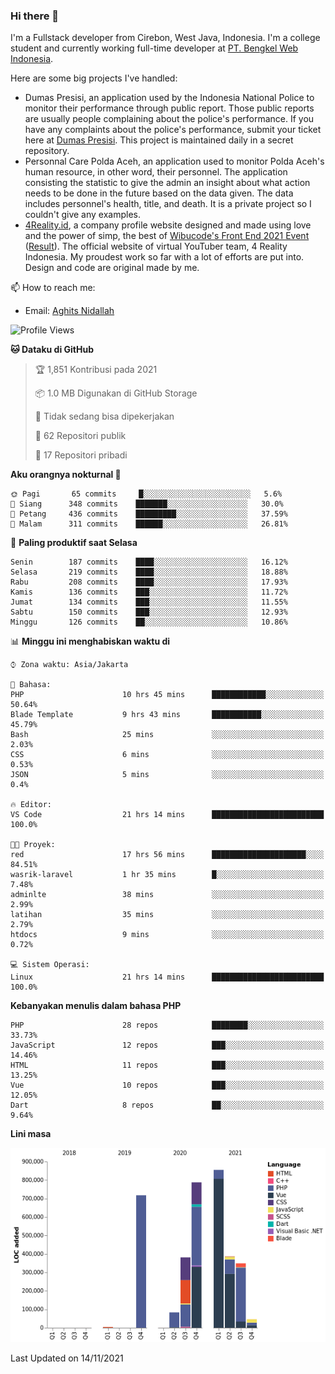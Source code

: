 ### Hi there 👋
I'm a Fullstack developer from Cirebon, West Java, Indonesia. I'm a college student and currently working full-time developer at [PT. Bengkel Web Indonesia](https://github.com/PT-Bengkel-Web-Indonesia).

Here are some big projects I've handled:
- Dumas Presisi, an application used by the Indonesia National Police to monitor their performance through public report. Those public reports are usually people complaining about the police's performance. If you have any complaints about the police's performance, submit your ticket here at [Dumas Presisi](https://dumaspresisi.polri.go.id/dumaspro). This project is maintained daily in a secret repository.
- Personnal Care Polda Aceh, an application used to monitor Polda Aceh's human resource, in other word, their personnel. The application consisting the statistic to give the admin an insight about what action needs to be done in the future based on the data given. The data includes personnel's health, title, and death. It is a private project so I couldn't give any examples.
- [4Reality.id](https://4reality.id), a company profile website designed and made using love and the power of simp, the best of [Wibucode's Front End 2021 Event](https://github.com/wibucode02/submision-event-frontend-2021) ([Result](https://github.com/wibucode02/top-5-pemenang-event-front-end-wibucode-2021)). The official website of virtual YouTuber team, 4 Reality Indonesia. My proudest work so far with a lot of efforts are put into. Design and code are original made by me.

📫 How to reach me:
- Email: [Aghits Nidallah](mailto:yourlovelydev@gmail.com)

<!--START_SECTION:waka-->
![Profile Views](http://img.shields.io/badge/Profil%20dilihat-1-blue)

**🐱 Dataku di GitHub** 

> 🏆 1,851 Kontribusi pada 2021
 > 
> 📦 1.0 MB Digunakan di GitHub Storage 
 > 
> 🚫 Tidak sedang bisa dipekerjakan
 > 
> 📜 62 Repositori publik 
 > 
> 🔑 17 Repositori pribadi  
 > 
**Aku orangnya nokturnal 🦉** 

```text
🌞 Pagi       65 commits     █░░░░░░░░░░░░░░░░░░░░░░░░   5.6% 
🌆 Siang      348 commits    ███████░░░░░░░░░░░░░░░░░░   30.0% 
🌃 Petang     436 commits    █████████░░░░░░░░░░░░░░░░   37.59% 
🌙 Malam      311 commits    ██████░░░░░░░░░░░░░░░░░░░   26.81%

```
📅 **Paling produktif saat Selasa** 

```text
Senin        187 commits    ████░░░░░░░░░░░░░░░░░░░░░   16.12% 
Selasa       219 commits    ████░░░░░░░░░░░░░░░░░░░░░   18.88% 
Rabu         208 commits    ████░░░░░░░░░░░░░░░░░░░░░   17.93% 
Kamis        136 commits    ███░░░░░░░░░░░░░░░░░░░░░░   11.72% 
Jumat        134 commits    ███░░░░░░░░░░░░░░░░░░░░░░   11.55% 
Sabtu        150 commits    ███░░░░░░░░░░░░░░░░░░░░░░   12.93% 
Minggu       126 commits    ██░░░░░░░░░░░░░░░░░░░░░░░   10.86%

```


📊 **Minggu ini menghabiskan waktu di** 

```text
⌚︎ Zona waktu: Asia/Jakarta

💬 Bahasa: 
PHP                      10 hrs 45 mins      ████████████░░░░░░░░░░░░░   50.64% 
Blade Template           9 hrs 43 mins       ███████████░░░░░░░░░░░░░░   45.79% 
Bash                     25 mins             ░░░░░░░░░░░░░░░░░░░░░░░░░   2.03% 
CSS                      6 mins              ░░░░░░░░░░░░░░░░░░░░░░░░░   0.53% 
JSON                     5 mins              ░░░░░░░░░░░░░░░░░░░░░░░░░   0.4%

🔥 Editor: 
VS Code                  21 hrs 14 mins      █████████████████████████   100.0%

🐱‍💻 Proyek: 
red                      17 hrs 56 mins      █████████████████████░░░░   84.51% 
wasrik-laravel           1 hr 35 mins        █░░░░░░░░░░░░░░░░░░░░░░░░   7.48% 
adminlte                 38 mins             ░░░░░░░░░░░░░░░░░░░░░░░░░   2.99% 
latihan                  35 mins             ░░░░░░░░░░░░░░░░░░░░░░░░░   2.79% 
htdocs                   9 mins              ░░░░░░░░░░░░░░░░░░░░░░░░░   0.72%

💻 Sistem Operasi: 
Linux                    21 hrs 14 mins      █████████████████████████   100.0%

```

**Kebanyakan menulis dalam bahasa PHP** 

```text
PHP                      28 repos            ████████░░░░░░░░░░░░░░░░░   33.73% 
JavaScript               12 repos            ███░░░░░░░░░░░░░░░░░░░░░░   14.46% 
HTML                     11 repos            ███░░░░░░░░░░░░░░░░░░░░░░   13.25% 
Vue                      10 repos            ███░░░░░░░░░░░░░░░░░░░░░░   12.05% 
Dart                     8 repos             ██░░░░░░░░░░░░░░░░░░░░░░░   9.64%

```


**Lini masa**

![Chart not found](https://raw.githubusercontent.com/NikarashiHatsu/NikarashiHatsu/master/charts/bar_graph.png) 


 Last Updated on 14/11/2021
<!--END_SECTION:waka-->
